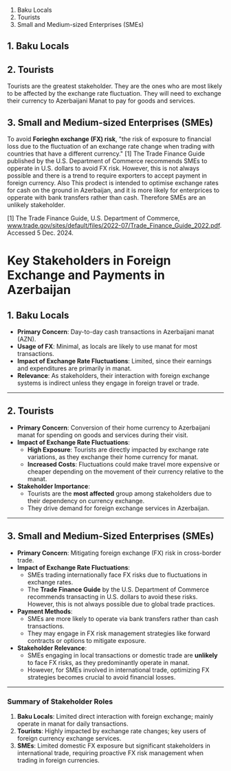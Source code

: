 1. Baku Locals
2. Tourists
3. Small and Medium-sized Enterprises (SMEs)

## 1. Baku Locals


## 2. Tourists
Tourists are the greatest stakeholder. They are the ones who are most likely to be affected by the exchange rate fluctuation. They will need to exchange their currency to Azerbaijani Manat to pay for goods and services. 

## 3. Small and Medium-sized Enterprises (SMEs)
To avoid **Forieghn exchange (FX) risk**, "the risk of exposure to financial loss due to the fluctuation of an exchange rate
change when trading with countries that have a different currency." [1] The Trade Finance Guide published by the U.S. Department of Commerce recommends SMEs to opperate in U.S. dollars to avoid FX risk. However,  this is not always possible and there is a trend to require exporters to accept payment in foreign currency. Also This prodect is intended to optimise exchange rates for cash on the ground in Azerbaijan, and it is more likely for enterprices to opperate with bank transfers rather than cash. Therefore SMEs are an unlikely stakeholder.

[1] The Trade Finance Guide, U.S. Department of Commerce, www.trade.gov/sites/default/files/2022-07/Trade_Finance_Guide_2022.pdf. Accessed 5 Dec. 2024. 


# Key Stakeholders in Foreign Exchange and Payments in Azerbaijan

## 1. **Baku Locals**
- **Primary Concern**: Day-to-day cash transactions in Azerbaijani manat (AZN).
- **Usage of FX**: Minimal, as locals are likely to use manat for most transactions.
- **Impact of Exchange Rate Fluctuations**: Limited, since their earnings and expenditures are primarily in manat.
- **Relevance**: As stakeholders, their interaction with foreign exchange systems is indirect unless they engage in foreign travel or trade.

---

## 2. **Tourists**
- **Primary Concern**: Conversion of their home currency to Azerbaijani manat for spending on goods and services during their visit.
- **Impact of Exchange Rate Fluctuations**: 
  - **High Exposure**: Tourists are directly impacted by exchange rate variations, as they exchange their home currency for manat.
  - **Increased Costs**: Fluctuations could make travel more expensive or cheaper depending on the movement of their currency relative to the manat.
- **Stakeholder Importance**: 
  - Tourists are the **most affected** group among stakeholders due to their dependency on currency exchange.
  - They drive demand for foreign exchange services in Azerbaijan.

---

## 3. **Small and Medium-Sized Enterprises (SMEs)**
- **Primary Concern**: Mitigating foreign exchange (FX) risk in cross-border trade.
- **Impact of Exchange Rate Fluctuations**:
  - SMEs trading internationally face FX risks due to fluctuations in exchange rates.
  - The **Trade Finance Guide** by the U.S. Department of Commerce recommends transacting in U.S. dollars to avoid these risks. However, this is not always possible due to global trade practices.
- **Payment Methods**:
  - SMEs are more likely to operate via bank transfers rather than cash transactions.
  - They may engage in FX risk management strategies like forward contracts or options to mitigate exposure.
- **Stakeholder Relevance**:
  - SMEs engaging in local transactions or domestic trade are **unlikely** to face FX risks, as they predominantly operate in manat.
  - However, for SMEs involved in international trade, optimizing FX strategies becomes crucial to avoid financial losses.

---

### Summary of Stakeholder Roles
1. **Baku Locals**: Limited direct interaction with foreign exchange; mainly operate in manat for daily transactions.
2. **Tourists**: Highly impacted by exchange rate changes; key users of foreign currency exchange services.
3. **SMEs**: Limited domestic FX exposure but significant stakeholders in international trade, requiring proactive FX risk management when trading in foreign currencies.